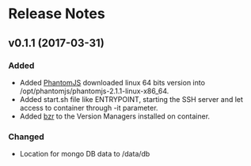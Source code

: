 # Release Notes

## v0.1.1 (2017-03-31)

### Added
- Added [PhantomJS](http://phantomjs.org/download.html) downloaded linux 64 bits version into /opt/phantomjs/phantomjs-2.1.1-linux-x86_64.
- Added start.sh file like ENTRYPOINT, starting the SSH server and let access to container through -it parameter.
- Added [bzr](http://bazaar.canonical.com/en/) to the Version Managers installed on container.

### Changed
- Location for mongo DB data to /data/db
